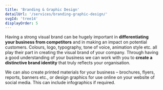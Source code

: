 ```yaml
---
title: 'Branding & Graphic Design'
detailUrl: '/services/branding-graphic-design/'
svgId: 'tree14'
displayOrder: 5
---
```

Having a strong visual brand can be hugely important in **differentiating your business from competitors** and in making an impact on potential customers. Colours, logo, typography, tone of voice, animation style etc. all play their part in creating the visual brand of your company. Through having a good understanding of your business we can work with you to **create a distinctive brand identity** that truly reflects your organisation.

We can also create printed materials for your business – brochures, flyers, reports, banners etc., or design graphics for use online on your website of social media. This can include infographics if required.
